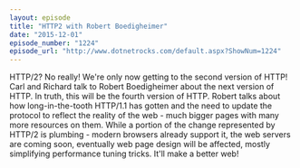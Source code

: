 ```yaml
---
layout: episode
title: "HTTP2 with Robert Boedigheimer"
date: "2015-12-01"
episode_number: "1224"
episode_url: "http://www.dotnetrocks.com/default.aspx?ShowNum=1224"
---
```


HTTP/2? No really! We're only now getting to the second version of HTTP! Carl and Richard talk to Robert Boedigheimer about the next version of HTTP. In truth, this will be the fourth version of HTTP. Robert talks about how long-in-the-tooth HTTP/1.1 has gotten and the need to update the protocol to reflect the reality of the web - much bigger pages with many more resources on them. While a portion of the change represented by HTTP/2 is plumbing - modern browsers already support it, the web servers are coming soon, eventually web page design will be affected, mostly simplifying performance tuning tricks. It'll make a better web!
